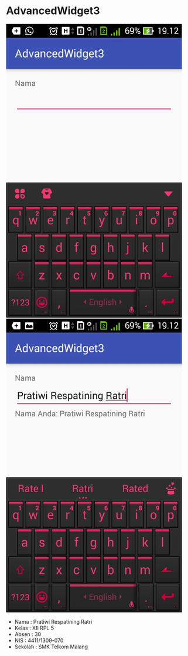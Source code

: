 # AdvancedWidget3

![Screenshots1](https://github.com/Pratiwiratri/AdvancedWidget3/blob/master/Screenshot_2016-10-31-19-12-06.jpg)
![Screenshots2](https://github.com/Pratiwiratri/AdvancedWidget3/blob/master/Screenshot_2016-10-31-19-12-25.jpg)

* Nama : Pratiwi Respatining Ratri
* Kelas : XII RPL 5
* Absen : 30
* NIS : 4411/1309-070
* Sekolah : SMK Telkom Malang
